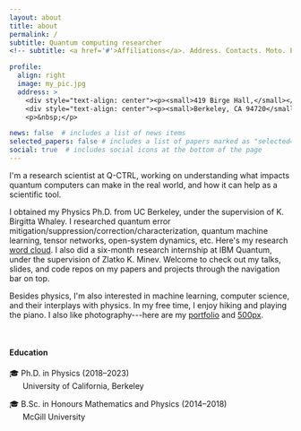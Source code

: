 ```yaml
---
layout: about
title: about
permalink: /
subtitle: Quantum computing researcher
<!-- subtitle: <a href='#'>Affiliations</a>. Address. Contacts. Moto. Etc. -->

profile:
  align: right
  image: my_pic.jpg
  address: >
    <div style="text-align: center"><p><small>419 Birge Hall,</small></p></div>
    <div style="text-align: center"><p><small>Berkeley, CA 94720</small></p></div>
    <p>&nbsp;</p>

news: false  # includes a list of news items
selected_papers: false # includes a list of papers marked as "selected={true}"
social: true  # includes social icons at the bottom of the page
---
```


I'm a research scientist at Q-CTRL, working on understanding what impacts quantum computers can make in the real world, and how it can help as a scientific tool. 

[//]: # (<a href='http://www.cchem.berkeley.edu/kbwgrp/index.php/People/HaoranLiao'>University of California, Berkeley</a>)
I obtained my Physics Ph.D. from UC Berkeley, under the supervision of K. Birgitta Whaley. I researched quantum error mitigation/suppression/correction/characterization, quantum machine learning, tensor networks, open-system dynamics, etc. Here's my research <a href='https://marwahaha.github.io/arxiv-wordcloud/?author=Haoran%20Liao'>word cloud</a>. I also did a six-month research internship at IBM Quantum, under the supervision of Zlatko K. Minev. Welcome to check out my talks, slides, and code repos on my papers and projects through the navigation bar on top.

Besides physics, I'm also interested in machine learning, computer science, and their interplays with physics.
In my free time, I enjoy hiking and playing the piano. I also like photography---here are my <a href="https://lhr.myportfolio.com/">portfolio</a> and <a href="https://500px.com/p/haoranliao?view=photos">500px</a>.


<br>
 
 
<h4>Education</h4>
🎓 Ph.D. in Physics (2018&ndash;2023) <br>
&nbsp;&nbsp;&nbsp;&nbsp;&nbsp;&nbsp;University of California, Berkeley

🎓 B.Sc. in Honours Mathematics and Physics (2014&ndash;2018) <br>
&nbsp;&nbsp;&nbsp;&nbsp;&nbsp;&nbsp;McGill University

<!-- Write your biography here. Tell the world about yourself. Link to your favorite [subreddit](http://reddit.com). You can put a picture in, too. The code is already in, just name your picture `prof_pic.jpg` and put it in the `img/` folder.

Put your address / P.O. box / other info right below your picture. You can also disable any these elements by editing `profile` property of the YAML header of your `_pages/about.md`. Edit `_bibliography/papers.bib` and Jekyll will render your [publications page](/al-folio/publications/) automatically.

Link to your social media connections, too. This theme is set up to use [Font Awesome icons](http://fortawesome.github.io/Font-Awesome/) and [Academicons](https://jpswalsh.github.io/academicons/), like the ones below. Add your Facebook, Twitter, LinkedIn, Google Scholar, or just disable all of them.
 -->
